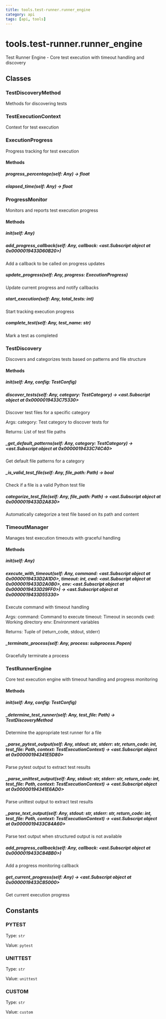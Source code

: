```yaml
---
title: tools.test-runner.runner_engine
category: api
tags: [api, tools]
---
```


# tools.test-runner.runner_engine

Test Runner Engine - Core test execution with timeout handling and discovery

## Classes

### TestDiscoveryMethod

Methods for discovering tests

### TestExecutionContext

Context for test execution

### ExecutionProgress

Progress tracking for test execution

#### Methods

##### progress_percentage(self: Any) -> float



##### elapsed_time(self: Any) -> float



### ProgressMonitor

Monitors and reports test execution progress

#### Methods

##### __init__(self: Any)



##### add_progress_callback(self: Any, callback: <ast.Subscript object at 0x0000019433D60B20>)

Add a callback to be called on progress updates

##### update_progress(self: Any, progress: ExecutionProgress)

Update current progress and notify callbacks

##### start_execution(self: Any, total_tests: int)

Start tracking execution progress

##### complete_test(self: Any, test_name: str)

Mark a test as completed

### TestDiscovery

Discovers and categorizes tests based on patterns and file structure

#### Methods

##### __init__(self: Any, config: TestConfig)



##### discover_tests(self: Any, category: TestCategory) -> <ast.Subscript object at 0x0000019433C75330>

Discover test files for a specific category

Args:
    category: Test category to discover tests for
    
Returns:
    List of test file paths

##### _get_default_patterns(self: Any, category: TestCategory) -> <ast.Subscript object at 0x0000019433C74C40>

Get default file patterns for a category

##### _is_valid_test_file(self: Any, file_path: Path) -> bool

Check if a file is a valid Python test file

##### categorize_test_file(self: Any, file_path: Path) -> <ast.Subscript object at 0x0000019433D2A830>

Automatically categorize a test file based on its path and content

### TimeoutManager

Manages test execution timeouts with graceful handling

#### Methods

##### __init__(self: Any)



##### execute_with_timeout(self: Any, command: <ast.Subscript object at 0x0000019433D2A1D0>, timeout: int, cwd: <ast.Subscript object at 0x0000019433D2A0B0>, env: <ast.Subscript object at 0x0000019433D29FF0>) -> <ast.Subscript object at 0x0000019433D55330>

Execute command with timeout handling

Args:
    command: Command to execute
    timeout: Timeout in seconds
    cwd: Working directory
    env: Environment variables
    
Returns:
    Tuple of (return_code, stdout, stderr)

##### _terminate_process(self: Any, process: subprocess.Popen)

Gracefully terminate a process

### TestRunnerEngine

Core test execution engine with timeout handling and progress monitoring

#### Methods

##### __init__(self: Any, config: TestConfig)



##### _determine_test_runner(self: Any, test_file: Path) -> TestDiscoveryMethod

Determine the appropriate test runner for a file

##### _parse_pytest_output(self: Any, stdout: str, stderr: str, return_code: int, test_file: Path, context: TestExecutionContext) -> <ast.Subscript object at 0x00000194341E5D80>

Parse pytest output to extract test results

##### _parse_unittest_output(self: Any, stdout: str, stderr: str, return_code: int, test_file: Path, context: TestExecutionContext) -> <ast.Subscript object at 0x00000194341E6AD0>

Parse unittest output to extract test results

##### _parse_text_output(self: Any, stdout: str, stderr: str, return_code: int, test_file: Path, context: TestExecutionContext) -> <ast.Subscript object at 0x0000019433C84A60>

Parse text output when structured output is not available

##### add_progress_callback(self: Any, callback: <ast.Subscript object at 0x0000019433C84BB0>)

Add a progress monitoring callback

##### get_current_progress(self: Any) -> <ast.Subscript object at 0x0000019433C85000>

Get current execution progress

## Constants

### PYTEST

Type: `str`

Value: `pytest`

### UNITTEST

Type: `str`

Value: `unittest`

### CUSTOM

Type: `str`

Value: `custom`

